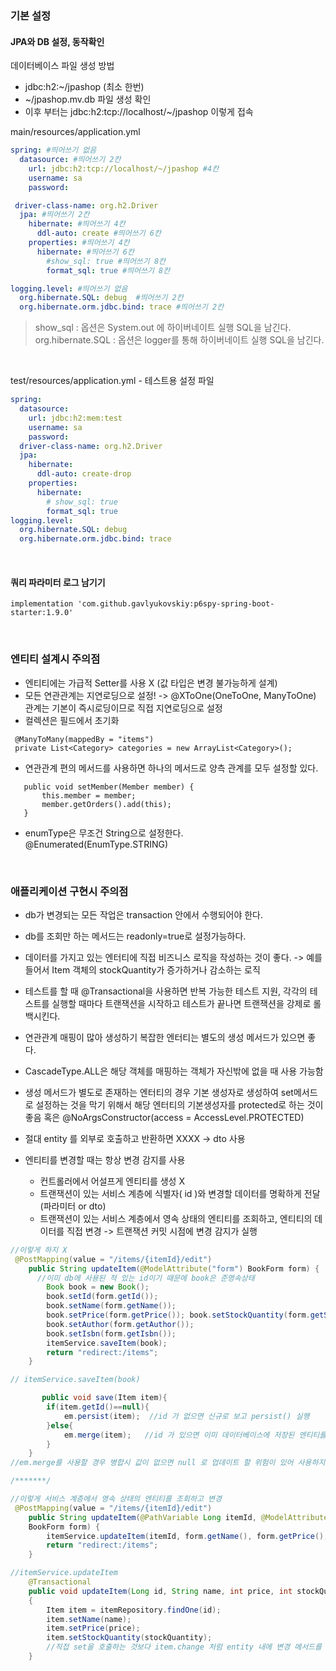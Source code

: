 
### 기본 설정

#### JPA와 DB 설정, 동작확인 

데이터베이스 파일 생성 방법
* jdbc:h2:~/jpashop (최소 한번)
* ~/jpashop.mv.db 파일 생성 확인
* 이후 부터는 jdbc:h2:tcp://localhost/~/jpashop 이렇게 접속        
   
main/resources/application.yml
```yml
spring: #띄어쓰기 없음
  datasource: #띄어쓰기 2칸
    url: jdbc:h2:tcp://localhost/~/jpashop #4칸
    username: sa 
    password:

 driver-class-name: org.h2.Driver
  jpa: #띄어쓰기 2칸
    hibernate: #띄어쓰기 4칸
      ddl-auto: create #띄어쓰기 6칸
    properties: #띄어쓰기 4칸
      hibernate: #띄어쓰기 6칸
        #show_sql: true #띄어쓰기 8칸
        format_sql: true #띄어쓰기 8칸

logging.level: #띄어쓰기 없음
  org.hibernate.SQL: debug  #띄어쓰기 2칸
  org.hibernate.orm.jdbc.bind: trace #띄어쓰기 2칸

```
> show_sql : 옵션은 System.out 에 하이버네이트 실행 SQL을 남긴다.            
> org.hibernate.SQL : 옵션은 logger를 통해 하이버네이트 실행 SQL을 남긴다.

<br>

test/resources/application.yml - 테스트용 설정 파일
```yml
spring:
  datasource:
    url: jdbc:h2:mem:test
    username: sa
    password:
  driver-class-name: org.h2.Driver
  jpa:
    hibernate:
      ddl-auto: create-drop
    properties:
      hibernate:
        # show_sql: true
        format_sql: true
logging.level:
  org.hibernate.SQL: debug
  org.hibernate.orm.jdbc.bind: trace
```

<br>

#### 쿼리 파라미터 로그 남기기
```
implementation 'com.github.gavlyukovskiy:p6spy-spring-boot-starter:1.9.0'
```

<br>

### 엔티티 설계시 주의점 
* 엔티티에는 가급적 Setter를 사용 X (값 타입은 변경 불가능하게 설계)
* 모든 연관관계는 지연로딩으로 설정! -> @XToOne(OneToOne, ManyToOne) 관계는 기본이 즉시로딩이므로 직접 지연로딩으로 설정
* 컬렉션은 필드에서 초기화
```
 @ManyToMany(mappedBy = "items")
 private List<Category> categories = new ArrayList<Category>();
 ```
 * 연관관계 편의 메서드를 사용하면 하나의 메서드로 양측 관계를 모두 설정할 있다.
 ```
    public void setMember(Member member) {
        this.member = member;
        member.getOrders().add(this);
    }
 ```

* enumType은 무조건 String으로 설정한다. @Enumerated(EnumType.STRING) 

<br>

### 애플리케이션 구현시 주의점
  
* db가 변경되는 모든 작업은 transaction 안에서 수행되어야 한다.

* db를 조회만 하는 메서드는 readonly=true로 설정가능하다.

* 데이터를 가지고 있는 엔터티에 직접 비즈니스 로직을 작성하는 것이 좋다.
 -> 예를 들어서 Item 객체의 stockQuantity가 증가하거나 감소하는 로직

 * 테스트를 할 때 @Transactional을 사용하면 반복 가능한 테스트 지원, 각각의 테스트를 실행할 때마다 트랜잭션을 시작하고 테스트가 끝나면 트랜잭션을 강제로 롤백시킨다.

 * 연관관계 매핑이 많아 생성하기 복잡한 엔터티는 별도의 생성 메서드가 있으면 좋다.

* CascadeType.ALL은 해당 객체를 매핑하는 객체가 자신밖에 없을 때 사용 가능함

* 생성 메서드가 별도로 존재하는 엔터티의 경우 기본 생성자로 생성하여 set메서드로 설정하는 것을 막기 위해서 해당 엔터티의 기본생성자를 protected로 하는 것이 좋음 혹은 @NoArgsConstructor(access = AccessLevel.PROTECTED)

* 절대 entity 를 외부로 호출하고 반환하면 XXXX -> dto 사용

* 엔티티를 변경할 때는 항상 변경 감지를 사용
     * 컨트롤러에서 어설프게 엔티티를 생성 X
     * 트랜잭션이 있는 서비스 계층에 식별자( id )와 변경할 데이터를 명확하게 전달(파라미터 or dto)
     * 트랜잭션이 있는 서비스 계층에서 영속 상태의 엔티티를 조회하고, 엔티티의 데이터를 직접 변경 -> 트랜잭션 커밋 시점에 변경 감지가 실행
    
```java
//이렇게 하지 X
 @PostMapping(value = "/items/{itemId}/edit")
    public String updateItem(@ModelAttribute("form") BookForm form) {
      //이미 db에 사용된 적 있는 id이기 때문에 book은 준영속상태
        Book book = new Book();
        book.setId(form.getId());
        book.setName(form.getName());
        book.setPrice(form.getPrice()); book.setStockQuantity(form.getStockQuantity());
        book.setAuthor(form.getAuthor());
        book.setIsbn(form.getIsbn());
        itemService.saveItem(book);
        return "redirect:/items";
    }

// itemService.saveItem(book)

       public void save(Item item){
        if(item.getId()==null){
            em.persist(item);  //id 가 없으면 신규로 보고 persist() 실행
        }else{
            em.merge(item);   //id 가 있으면 이미 데이터베이스에 저장된 엔티티를 수정한다고 보고, merge() 를 실행
        }
    }
//em.merge를 사용할 경우 병합시 값이 없으면 null 로 업데이트 할 위험이 있어 사용하지 않는 것이 좋

/*******/

//이렇게 서비스 계층에서 영속 상태의 엔티티를 조회하고 변경
 @PostMapping(value = "/items/{itemId}/edit")
    public String updateItem(@PathVariable Long itemId, @ModelAttribute("form")
    BookForm form) {
        itemService.updateItem(itemId, form.getName(), form.getPrice(), form.getStockQuantity());
        return "redirect:/items";
    }

//itemService.updateItem
    @Transactional
    public void updateItem(Long id, String name, int price, int stockQuantity)
    {
        Item item = itemRepository.findOne(id);
        item.setName(name);
        item.setPrice(price);
        item.setStockQuantity(stockQuantity);
        //직접 set을 호출하는 것보다 item.change 처럼 entity 내에 변경 메서드를 만드는 것이 좋음
    }


```